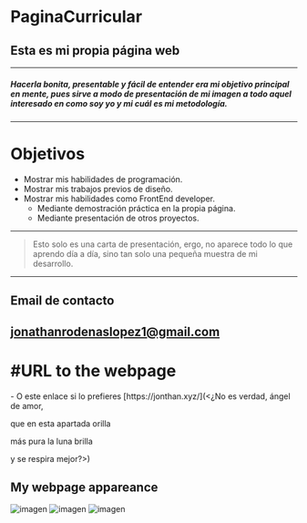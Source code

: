 # PaginaCurricular
## Esta es mi propia **página web**
---------
##### Hacerla _bonita_, _presentable_ y _fácil de entender_ era mi objetivo principal en mente, pues sirve a modo de presentación de mi imagen a todo aquel interesado en como soy yo y mi cuál es mi metodología.
---------
# Objetivos
* Mostrar mis habilidades de programación.
* Mostrar mis trabajos previos de diseño.
* Mostrar mis habilidades como FrontEnd developer.
  * Mediante demostración práctica en la propia página.
  * Mediante presentación de otros proyectos.
---------
>Esto solo es una carta de presentación, ergo, no aparece todo lo que aprendo día a día, sino tan solo una pequeña muestra de mi desarrollo.
---------
## Email de contacto
<jonathanrodenaslopez1@gmail.com> 
---------
# #URL to the webpage
<loremipsum> 
 -
O este enlace si lo prefieres [https://jonthan.xyz/](<¿No es verdad, ángel de amor,

que en esta apartada orilla

más pura la luna brilla

y se respira mejor?>)

## My webpage appareance

![imagen](https://user-images.githubusercontent.com/57847247/133019347-2977d8d8-3c44-4098-8509-0d12e795446c.png)
![imagen](https://user-images.githubusercontent.com/57847247/133019381-91fba774-6778-4b47-bb80-c182bdf4796f.png)
![imagen](https://user-images.githubusercontent.com/57847247/133019469-6b89b18a-ba8e-416c-a732-453cd1e687ca.png)


